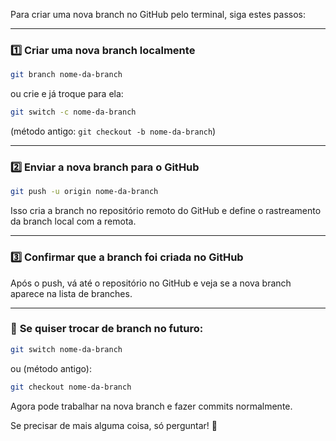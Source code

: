 Para criar uma nova branch no GitHub pelo terminal, siga estes passos:

---

### 1️⃣ **Criar uma nova branch localmente**
```sh
git branch nome-da-branch
```
ou crie e já troque para ela:
```sh
git switch -c nome-da-branch
```
(método antigo: `git checkout -b nome-da-branch`)

---

### 2️⃣ **Enviar a nova branch para o GitHub**
```sh
git push -u origin nome-da-branch
```

Isso cria a branch no repositório remoto do GitHub e define o rastreamento da branch local com a remota.

---

### 3️⃣ **Confirmar que a branch foi criada no GitHub**
Após o push, vá até o repositório no GitHub e veja se a nova branch aparece na lista de branches.

---

### 🔄 **Se quiser trocar de branch no futuro:**
```sh
git switch nome-da-branch
```
ou (método antigo):
```sh
git checkout nome-da-branch
```

Agora pode trabalhar na nova branch e fazer commits normalmente.

Se precisar de mais alguma coisa, só perguntar! 🚀